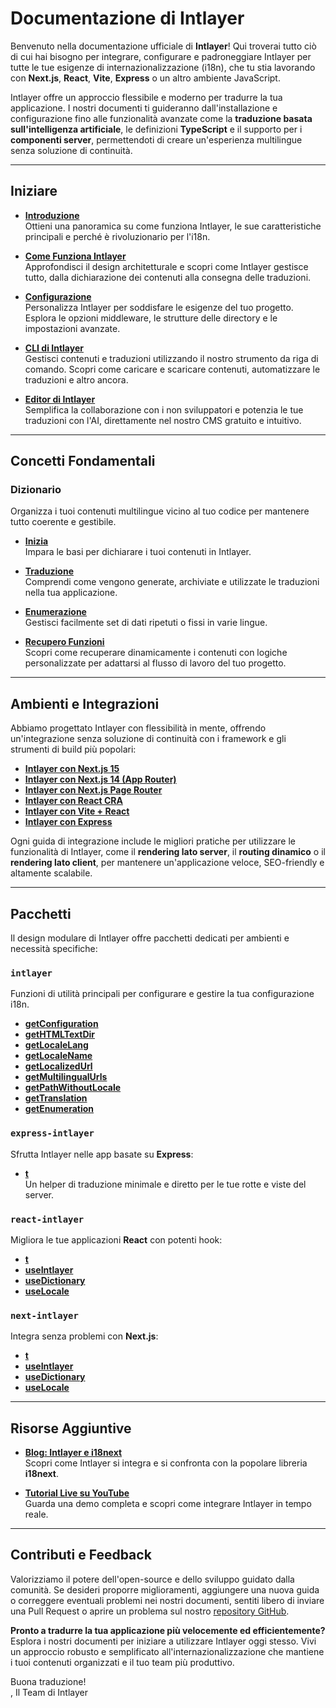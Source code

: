 # Documentazione di Intlayer

Benvenuto nella documentazione ufficiale di **Intlayer**! Qui troverai tutto ciò di cui hai bisogno per integrare, configurare e padroneggiare Intlayer per tutte le tue esigenze di internazionalizzazione (i18n), che tu stia lavorando con **Next.js**, **React**, **Vite**, **Express** o un altro ambiente JavaScript.

Intlayer offre un approccio flessibile e moderno per tradurre la tua applicazione. I nostri documenti ti guideranno dall'installazione e configurazione fino alle funzionalità avanzate come la **traduzione basata sull'intelligenza artificiale**, le definizioni **TypeScript** e il supporto per i **componenti server**, permettendoti di creare un'esperienza multilingue senza soluzione di continuità.

---

## Iniziare

- **[Introduzione](https://github.com/aymericzip/intlayer/blob/main/docs/it/introduction.md)**  
  Ottieni una panoramica su come funziona Intlayer, le sue caratteristiche principali e perché è rivoluzionario per l'i18n.

- **[Come Funziona Intlayer](https://github.com/aymericzip/intlayer/blob/main/docs/it/how_works_intlayer.md)**  
  Approfondisci il design architetturale e scopri come Intlayer gestisce tutto, dalla dichiarazione dei contenuti alla consegna delle traduzioni.

- **[Configurazione](https://github.com/aymericzip/intlayer/blob/main/docs/it/configuration.md)**  
  Personalizza Intlayer per soddisfare le esigenze del tuo progetto. Esplora le opzioni middleware, le strutture delle directory e le impostazioni avanzate.

- **[CLI di Intlayer](https://github.com/aymericzip/intlayer/blob/main/docs/it/intlayer_cli.md)**  
  Gestisci contenuti e traduzioni utilizzando il nostro strumento da riga di comando. Scopri come caricare e scaricare contenuti, automatizzare le traduzioni e altro ancora.

- **[Editor di Intlayer](https://github.com/aymericzip/intlayer/blob/main/docs/it/intlayer_visual_editor.md)**  
  Semplifica la collaborazione con i non sviluppatori e potenzia le tue traduzioni con l'AI, direttamente nel nostro CMS gratuito e intuitivo.

---

## Concetti Fondamentali

### Dizionario

Organizza i tuoi contenuti multilingue vicino al tuo codice per mantenere tutto coerente e gestibile.

- **[Inizia](https://github.com/aymericzip/intlayer/blob/main/docs/it/dictionary/get_started.md)**  
  Impara le basi per dichiarare i tuoi contenuti in Intlayer.

- **[Traduzione](https://github.com/aymericzip/intlayer/blob/main/docs/it/dictionary/translation.md)**  
  Comprendi come vengono generate, archiviate e utilizzate le traduzioni nella tua applicazione.

- **[Enumerazione](https://github.com/aymericzip/intlayer/blob/main/docs/it/dictionary/enumeration.md)**  
  Gestisci facilmente set di dati ripetuti o fissi in varie lingue.

- **[Recupero Funzioni](https://github.com/aymericzip/intlayer/blob/main/docs/it/dictionary/function_fetching.md)**  
  Scopri come recuperare dinamicamente i contenuti con logiche personalizzate per adattarsi al flusso di lavoro del tuo progetto.

---

## Ambienti e Integrazioni

Abbiamo progettato Intlayer con flessibilità in mente, offrendo un'integrazione senza soluzione di continuità con i framework e gli strumenti di build più popolari:

- **[Intlayer con Next.js 15](https://github.com/aymericzip/intlayer/blob/main/docs/it/intlayer_with_nextjs_15.md)**
- **[Intlayer con Next.js 14 (App Router)](https://github.com/aymericzip/intlayer/blob/main/docs/it/intlayer_with_nextjs_14.md)**
- **[Intlayer con Next.js Page Router](https://github.com/aymericzip/intlayer/blob/main/docs/it/intlayer_with_nextjs_page_router.md)**
- **[Intlayer con React CRA](https://github.com/aymericzip/intlayer/blob/main/docs/it/intlayer_with_create_react_app.md)**
- **[Intlayer con Vite + React](https://github.com/aymericzip/intlayer/blob/main/docs/it/intlayer_with_vite+react.md)**
- **[Intlayer con Express](https://github.com/aymericzip/intlayer/blob/main/docs/it/intlayer_with_express.md)**

Ogni guida di integrazione include le migliori pratiche per utilizzare le funzionalità di Intlayer, come il **rendering lato server**, il **routing dinamico** o il **rendering lato client**, per mantenere un'applicazione veloce, SEO-friendly e altamente scalabile.

---

## Pacchetti

Il design modulare di Intlayer offre pacchetti dedicati per ambienti e necessità specifiche:

### `intlayer`

Funzioni di utilità principali per configurare e gestire la tua configurazione i18n.

- **[getConfiguration](https://github.com/aymericzip/intlayer/blob/main/docs/it/packages/intlayer/getConfiguration.md)**
- **[getHTMLTextDir](https://github.com/aymericzip/intlayer/blob/main/docs/it/packages/intlayer/getHTMLTextDir.md)**
- **[getLocaleLang](https://github.com/aymericzip/intlayer/blob/main/docs/it/packages/intlayer/getLocaleLang.md)**
- **[getLocaleName](https://github.com/aymericzip/intlayer/blob/main/docs/it/packages/intlayer/getLocaleName.md)**
- **[getLocalizedUrl](https://github.com/aymericzip/intlayer/blob/main/docs/it/packages/intlayer/getLocalizedUrl.md)**
- **[getMultilingualUrls](https://github.com/aymericzip/intlayer/blob/main/docs/it/packages/intlayer/getMultilingualUrls.md)**
- **[getPathWithoutLocale](https://github.com/aymericzip/intlayer/blob/main/docs/it/packages/intlayer/getPathWithoutLocale.md)**
- **[getTranslation](https://github.com/aymericzip/intlayer/blob/main/docs/it/packages/intlayer/getTranslation.md)**
- **[getEnumeration](https://github.com/aymericzip/intlayer/blob/main/docs/it/packages/intlayer/getEnumeration.md)**

### `express-intlayer`

Sfrutta Intlayer nelle app basate su **Express**:

- **[t](https://github.com/aymericzip/intlayer/blob/main/docs/it/packages/express-intlayer/t.md)**  
  Un helper di traduzione minimale e diretto per le tue rotte e viste del server.

### `react-intlayer`

Migliora le tue applicazioni **React** con potenti hook:

- **[t](https://github.com/aymericzip/intlayer/blob/main/docs/it/packages/react-intlayer/t.md)**
- **[useIntlayer](https://github.com/aymericzip/intlayer/blob/main/docs/it/packages/react-intlayer/useIntlayer.md)**
- **[useDictionary](https://github.com/aymericzip/intlayer/blob/main/docs/it/packages/react-intlayer/useDictionary.md)**
- **[useLocale](https://github.com/aymericzip/intlayer/blob/main/docs/it/packages/react-intlayer/useLocale.md)**

### `next-intlayer`

Integra senza problemi con **Next.js**:

- **[t](https://github.com/aymericzip/intlayer/blob/main/docs/it/packages/next-intlayer/t.md)**
- **[useIntlayer](https://github.com/aymericzip/intlayer/blob/main/docs/it/packages/next-intlayer/useIntlayer.md)**
- **[useDictionary](https://github.com/aymericzip/intlayer/blob/main/docs/it/packages/next-intlayer/useDictionary.md)**
- **[useLocale](https://github.com/aymericzip/intlayer/blob/main/docs/it/packages/next-intlayer/useLocale.md)**

---

## Risorse Aggiuntive

- **[Blog: Intlayer e i18next](https://github.com/aymericzip/intlayer/blob/main/docs/it/intlayer_with_i18next.md)**  
  Scopri come Intlayer si integra e si confronta con la popolare libreria **i18next**.

- **[Tutorial Live su YouTube](https://youtu.be/W2G7KxuSD4c?si=GyU_KpVhr61razRw)**  
  Guarda una demo completa e scopri come integrare Intlayer in tempo reale.

---

## Contributi e Feedback

Valorizziamo il potere dell'open-source e dello sviluppo guidato dalla comunità. Se desideri proporre miglioramenti, aggiungere una nuova guida o correggere eventuali problemi nei nostri documenti, sentiti libero di inviare una Pull Request o aprire un problema sul nostro [repository GitHub](https://github.com/aymericzip/intlayer/blob/main/docs).

**Pronto a tradurre la tua applicazione più velocemente ed efficientemente?** Esplora i nostri documenti per iniziare a utilizzare Intlayer oggi stesso. Vivi un approccio robusto e semplificato all'internazionalizzazione che mantiene i tuoi contenuti organizzati e il tuo team più produttivo.

Buona traduzione!  
, Il Team di Intlayer
